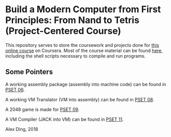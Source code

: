 # Build a Modern Computer from First Principles: From Nand to Tetris (Project-Centered Course)

This repository serves to store the coursework and projects done for [this online course](https://www.coursera.org/learn/build-a-computer) on Coursera. Most of the course material can be found [here](https://www.nand2tetris.org/software), including the shell scripts necessary to compile and run programs. 

## Some Pointers
A working assembly package (assembly into machine code) can be found in [PSET 06](06).

A working VM Translator (VM into assembly) can be found in [PSET 08](08).

A 2048 game is made for [PSET 09](09).

A VM Compiler (JACK into VM) can be found in [PSET 11](11). 


Alex Ding, 2018
